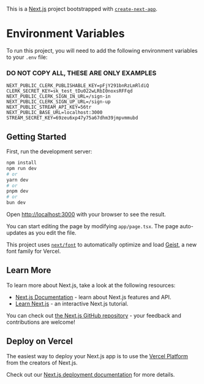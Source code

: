 This is a [Next.js](https://nextjs.org) project bootstrapped with [`create-next-app`](https://nextjs.org/docs/app/api-reference/cli/create-next-app).

# Environment Variables

To run this project, you will need to add the following environment variables to your `.env` file:

### DO NOT COPY ALL, THESE ARE ONLY EXAMPLES

```env
NEXT_PUBLIC_CLERK_PUBLISHABLE_KEY=pFjY291bnRzLmRldiQ
CLERK_SECRET_KEY=sk_test_tDu022wLRbI0noxsRFFqd
NEXT_PUBLIC_CLERK_SIGN_IN_URL=/sign-in
NEXT_PUBLIC_CLERK_SIGN_UP_URL=/sign-up
NEXT_PUBLIC_STREAM_API_KEY=56tr
NEXT_PUBLIC_BASE_URL=localhost:3000
STREAM_SECRET_KEY=69zeu6xp47y75a67dhm39jmpvmmubd 
```

## Getting Started

First, run the development server:

```bash
npm install
npm run dev
# or
yarn dev
# or
pnpm dev
# or
bun dev
```

Open [http://localhost:3000](http://localhost:3000) with your browser to see the result.

You can start editing the page by modifying `app/page.tsx`. The page auto-updates as you edit the file.

This project uses [`next/font`](https://nextjs.org/docs/app/building-your-application/optimizing/fonts) to automatically optimize and load [Geist](https://vercel.com/font), a new font family for Vercel.

## Learn More

To learn more about Next.js, take a look at the following resources:

- [Next.js Documentation](https://nextjs.org/docs) - learn about Next.js features and API.
- [Learn Next.js](https://nextjs.org/learn) - an interactive Next.js tutorial.

You can check out [the Next.js GitHub repository](https://github.com/vercel/next.js) - your feedback and contributions are welcome!

## Deploy on Vercel

The easiest way to deploy your Next.js app is to use the [Vercel Platform](https://vercel.com/new?utm_medium=default-template&filter=next.js&utm_source=create-next-app&utm_campaign=create-next-app-readme) from the creators of Next.js.

Check out our [Next.js deployment documentation](https://nextjs.org/docs/app/building-your-application/deploying) for more details.
